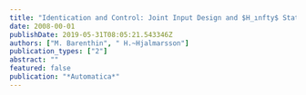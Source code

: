 ```yaml
---
title: "Identication and Control: Joint Input Design and $H_ınfty$ State Feedback with Ellipsoidal Parametric Uncertainty via LMIs"
date: 2008-00-01
publishDate: 2019-05-31T08:05:21.543346Z
authors: ["M. Barenthin", " H.~Hjalmarsson"]
publication_types: ["2"]
abstract: ""
featured: false
publication: "*Automatica*"
---
```



